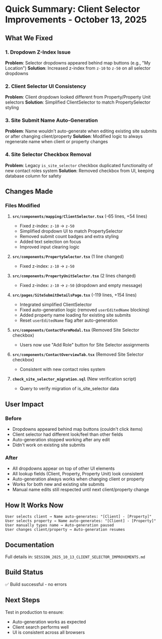 # Quick Summary: Client Selector Improvements - October 13, 2025

## What We Fixed

### 1. Dropdown Z-Index Issue
**Problem**: Selector dropdowns appeared behind map buttons (e.g., "My Location")
**Solution**: Increased z-index from `z-10` to `z-50` on all selector dropdowns

### 2. Client Selector UI Consistency
**Problem**: Client dropdown looked different from Property/Property Unit selectors
**Solution**: Simplified ClientSelector to match PropertySelector styling

### 3. Site Submit Name Auto-Generation
**Problem**: Name wouldn't auto-generate when editing existing site submits or after changing client/property
**Solution**: Modified logic to always regenerate name when client or property changes

### 4. Site Selector Checkbox Removal
**Problem**: Legacy `is_site_selector` checkbox duplicated functionality of new contact roles system
**Solution**: Removed checkbox from UI, keeping database column for safety

## Changes Made

### Files Modified
1. **`src/components/mapping/ClientSelector.tsx`** (-65 lines, +54 lines)
   - Fixed z-index: `z-10` → `z-50`
   - Simplified dropdown UI to match PropertySelector
   - Removed submit count badges and extra styling
   - Added text selection on focus
   - Improved input clearing logic

2. **`src/components/PropertySelector.tsx`** (1 line changed)
   - Fixed z-index: `z-10` → `z-50`

3. **`src/components/PropertyUnitSelector.tsx`** (2 lines changed)
   - Fixed z-index: `z-10` → `z-50` (dropdown and empty message)

4. **`src/pages/SiteSubmitDetailsPage.tsx`** (-119 lines, +154 lines)
   - Integrated simplified ClientSelector
   - Fixed auto-generation logic (removed `userEditedName` blocking)
   - Added property name loading for existing site submits
   - Reset `userEditedName` flag after auto-generation

5. **`src/components/ContactFormModal.tsx`** (Removed Site Selector checkbox)
   - Users now use "Add Role" button for Site Selector assignments

6. **`src/components/ContactOverviewTab.tsx`** (Removed Site Selector checkbox)
   - Consistent with new contact roles system

7. **`check_site_selector_migration.sql`** (New verification script)
   - Query to verify migration of is_site_selector data

## User Impact

### Before
- Dropdowns appeared behind map buttons (couldn't click items)
- Client selector had different look/feel than other fields
- Auto-generation stopped working after any edit
- Didn't work on existing site submits

### After
- All dropdowns appear on top of other UI elements
- All lookup fields (Client, Property, Property Unit) look consistent
- Auto-generation always works when changing client or property
- Works for both new and existing site submits
- Manual name edits still respected until next client/property change

## How It Works Now

```
User selects client → Name auto-generates: "[Client] - [Property]"
User selects property → Name auto-generates: "[Client] - [Property]"
User manually types name → Auto-generation paused
User changes client/property → Auto-generation resumes
```

## Documentation
Full details in: `SESSION_2025_10_13_CLIENT_SELECTOR_IMPROVEMENTS.md`

## Build Status
✅ Build successful - no errors

## Next Steps
Test in production to ensure:
- Auto-generation works as expected
- Client search performs well
- UI is consistent across all browsers
